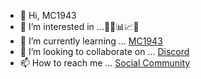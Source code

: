 - 👋 Hi, MC1943
- 👀 I’m interested in ...🧑‍🎨📊📈📆
- 🌱 I’m currently learning ... [MC1943](@GitHub.com)
- 💞️ I’m looking to collaborate on ... [Discord](@Discord.com)
- 📫 How to reach me ... [Social Community](https://m.Facebook.com/mikelartzgamingstudio.live)

<!---
MC1943/MC1943 is a ✨ special ✨ repository because its `README.md` (this file) appears on your GitHub profile.
You can click the Preview link to take a look at your changes.
--->
